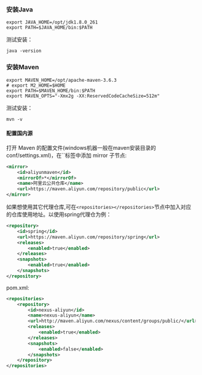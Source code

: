 

### 安装Java

```shell
export JAVA_HOME=/opt/jdk1.8.0_261
export PATH=$JAVA_HOME/bin:$PATH
```

测试安装：

```
java -version
```



### 安装Maven

```shell
export MAVEN_HOME=/opt/apache-maven-3.6.3
# export M2_HOME=$HOME
export PATH=$MAVEN_HOME/bin:$PATH
export MAVEN_OPTS="-Xmx2g -XX:ReservedCodeCacheSize=512m"
```

测试安装：

```shell
mvn -v
```

#### 配置国内源

打开 Maven 的配置文件(windows机器一般在maven安装目录的conf/settings.xml)，在``标签中添加 mirror 子节点:

```xml
<mirror>
    <id>aliyunmaven</id>
    <mirrorOf>*</mirrorOf>
    <name>阿里云公共仓库</name>
    <url>https://maven.aliyun.com/repository/public</url>
</mirror>
```

如果想使用其它代理仓库,可在`<repositories></repositories>`节点中加入对应的仓库使用地址。以使用spring代理仓为例：

```xml
<repository>
    <id>spring</id>
    <url>https://maven.aliyun.com/repository/spring</url>
    <releases>
        <enabled>true</enabled>
    </releases>
    <snapshots>
        <enabled>true</enabled>
    </snapshots>
</repository>
```

pom.xml:

```xml
<repositories>
    <repository>
        <id>nexus-aliyun</id>
        <name>nexus-aliyun</name>
        <url>http://maven.aliyun.com/nexus/content/groups/public/</url>
        <releases>
            <enabled>true</enabled>
        </releases>
        <snapshots>
            <enabled>false</enabled>
        </snapshots>
    </repository>
</repositories>
```













